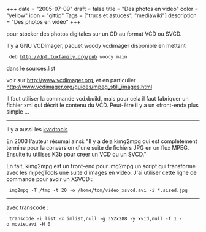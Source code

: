 +++
date = "2005-07-09"
draft = false
title = "Des photos en vidéo"
color = "yellow"
icon = "gittip"
Tags = ["trucs et astuces", "mediawiki"]
description = "Des photos en vidéo"
+++

pour stocker des photos digitales sur un CD au format VCD ou SVCD.

Il y a GNU VCDImager, paquet woody vcdimager disponible en mettant

` deb `[`http://dpt.tuxfamily.org/pub`](http://dpt.tuxfamily.org/pub)` woody main`

dans le sources.list

voir sur <http://www.vcdimager.org>, et en particulier
<http://www.vcdimager.org/guides/mpeg_still_images.html>

Il faut utiliser la commande vcdxbuild, mais pour cela il faut fabriquer
un fichier xml qui décrit le contenu du VCD. Peut-être il y a un
«front-end» plus simple ...

------------------------------------------------------------------------

Il y a aussi les [kvcdtools](http://kvcdtools.free.fr/)

En 2003 l'auteur résumai ainsi: "Il y a deja kimg2mpg qui est
completement termine pour la conversion d'une suite de fichiers JPG en
un flux MPEG. Ensuite tu utilises K3b pour creer un VCD ou un SVCD."

En fait, kimg2mpg est un front-end pour img2mpg un script qui transforme
avec les mjpegTools une suite d'images en vidéo. J'ai utiliser cette
ligne de commande pour avoir un XSVCD :

     img2mpg -T /tmp -t 20 -o /home/tom/video_xsvcd.avi -i *.sized.jpg

------------------------------------------------------------------------

avec transcode :

     transcode -i list -x imlist,null -g 352x288 -y xvid,null -f 1 -o movie.avi -H 0
